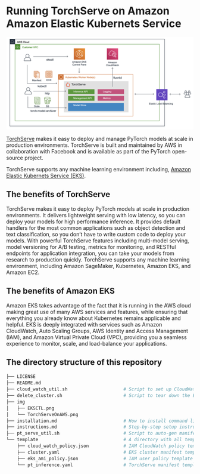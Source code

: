 # Running TorchServe on Amazon Amazon Elastic Kubernets Service

![alt text](/img/TorchServeOnAWS.png)

[TorchServe](https://github.com/pytorch/serve) makes it easy to deploy and manage PyTorch models at scale in production environments. TorchServe is built and maintained by AWS in collaboration with Facebook and is available as part of the PyTorch open-source project. 

TorchServe supports any machine learning environment including, [Amazon Elastic Kubernets Service (EKS)](https://aws.amazon.com/eks/).

## The benefits of TorchServe

TorchServe makes it easy to deploy PyTorch models at scale in production environments. It delivers lightweight serving with low latency, so you can deploy your models for high performance inference. It provides default handlers for the most common applications such as object detection and text classification, so you don’t have to write custom code to deploy your models. With powerful TorchServe features including multi-model serving, model versioning for A/B testing, metrics for monitoring, and RESTful endpoints for application integration, you can take your models from research to production quickly. TorchServe supports any machine learning environment, including Amazon SageMaker, Kubernetes, Amazon EKS, and Amazon EC2.  

## The benefits of Amazon EKS

Amazon EKS takes advantage of the fact that it is running in the AWS cloud making great use of many AWS services and features, while ensuring that everything you already know about Kubernetes remains applicable and helpful. EKS is deeply integrated with services such as Amazon CloudWatch, Auto Scaling Groups, AWS Identity and Access Management (IAM), and Amazon Virtual Private Cloud (VPC), providing you a seamless experience to monitor, scale, and load-balance your applications. 

## The directory structure of this repository
``` bash
├── LICENSE                                 
├── README.md
├── cloud_watch_util.sh                     # Script to set up CloudWatch logs
├── delete_cluster.sh                       # Script to tear down the EKS cluster
├── img
│   ├── EKSCTL.png
│   └── TorchServeOnAWS.png
├── installation.md                         # How to install command line tools
├── instructions.md                         # Step-by-step setup instructions
├── pt_serve_util.sh                        # Script to auto-gen manifest files
└── template                                # A directory with all template files
    ├── cloud_watch_policy.json             # IAM CloudWatch policy template            
    ├── cluster.yaml                        # EKS cluster manifest template
    ├── eks_ami_policy.json                 # IAM user policy template 
    └── pt_inference.yaml                   # TorchServe manifest template
```
